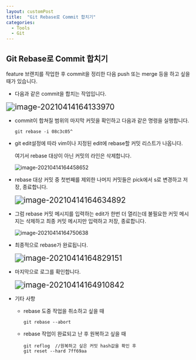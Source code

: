 ```yaml
---
layout: customPost
title:  "Git Rebase로 Commit 합치기"
categories: 
  - Tools
  - Git
---
```


## Git Rebase로 Commit 합치기

feature 브랜치를 작업한 후 commit을 정리한 다음 push 또는 merge 등을 하고 싶을 때가 있습니다.



- 다음과 같은 commit을 합치는 작업입니다.

<img src="https://cdn.jsdelivr.net/gh/donghyeok-dev/donghyeok-dev.github.io@master/assets/images/posts/image-20210414164133970.png" alt="image-20210414164133970" style="zoom:150%;" />

- commit이 합쳐질 범위의 마지막 커밋을 확인하고 다음과 같은 명령을 실행합니다.

  ```
  git rebase -i 08c3c05^
  ```

- git edit설정에 따라 vim이나 지정된 edit에 rebase할 커밋 리스트가 나옵니다.

  여기서 rebase 대상이 아닌 커밋의 라인은 삭제합니다.

  ![image-20210414164458652](https://cdn.jsdelivr.net/gh/donghyeok-dev/donghyeok-dev.github.io@master/assets/images/posts/image-20210414164458652.png)

- rebase 대상 커밋 중 첫번째를 제외한 나머지 커밋들은 pick에서 s로 변경하고 저장, 종료합니다.

  <img src="https://cdn.jsdelivr.net/gh/donghyeok-dev/donghyeok-dev.github.io@master/assets/images/posts/image-20210414164634892.png" alt="image-20210414164634892" style="zoom:150%;" />

- 그럼 rebase 커밋 메시지를 입력하는 edit가 한번 더 열리는데 불필요한 커밋 메시지는 삭제하고 최종 커밋 메시지만 입력하고 저장, 종료합니다.

  ![image-20210414164750638](https://cdn.jsdelivr.net/gh/donghyeok-dev/donghyeok-dev.github.io@master/assets/images/posts/image-20210414164750638.png)

- 최종적으로 rebase가 완료됩니다.

  <img src="https://cdn.jsdelivr.net/gh/donghyeok-dev/donghyeok-dev.github.io@master/assets/images/posts/image-20210414164829151.png" alt="image-20210414164829151" style="zoom:150%;" />

- 마지막으로 로그를 확인합니다.

  <img src="https://cdn.jsdelivr.net/gh/donghyeok-dev/donghyeok-dev.github.io@master/assets/images/posts/image-20210414164910842.png" alt="image-20210414164910842" style="zoom:150%;" />



- 기타 사항

  - rebase 도중 작업을 취소하고 싶을 때

    ```
    git rebase --abort
    ```

  - rebase 작업이 완료되고 난 후 원복하고 싶을 때

    ```
    git reflog  //원복하고 싶은 커밋 hash값을 확인 후
    git reset --hard 7ff69aa
    ```

    